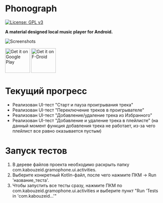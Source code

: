 # Phonograph
[![License: GPL v3](https://img.shields.io/badge/License-GPL%20v3-blue.svg)](https://github.com/kabouzeid/Phonograph/blob/master/LICENSE.txt)

**A material designed local music player for Android.**

![Screenshots](./art/art.jpg?raw=true)

[<img src="https://play.google.com/intl/en_us/badges/images/generic/en-play-badge.png"
     alt="Get it on Google Play"
     height="80">](https://play.google.com/store/apps/details?id=com.kabouzeid.gramophone)
[<img src="https://fdroid.gitlab.io/artwork/badge/get-it-on.png"
     alt="Get it on F-Droid"
     height="80">](https://f-droid.org/packages/com.kabouzeid.gramophone/)

# Текущий прогресс
- Реализован UI-тест "Старт и пауза проигрывания трека"
- Реализован UI-тест "Переключение треков в проигрывателе"
- Реализован UI-тест "Добавление/удаление трека из Избранного"
- Реализован UI-тест "Добавление и удаление трека в плейлисте" (на данный момент функция добавления трека не работает, из-за чего плейлист все равно оказывается пустым)

# Запуск тестов
1. В дереве файлов проекта необходимо раскрыть папку com.kabouzeid.gramophone.ui.activities.
2. Выберите конкретный Kotlin-файл, после чего нажмите ПКМ -> Run 'название_теста'.
3. Чтобы запустить все тесты сразу, нажмите ПКМ по com.kabouzeid.gramophone.ui.activities и выберите пункт "Run 'Tests in 'com.kabouzeid...'"